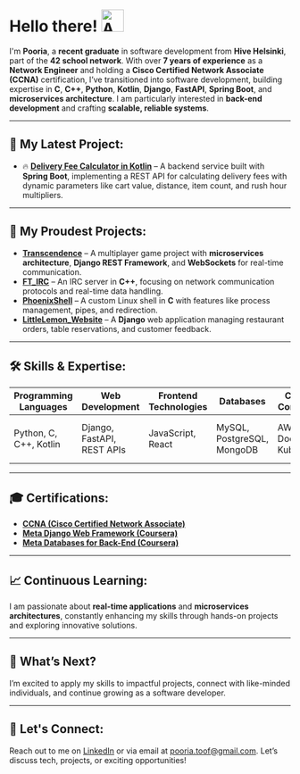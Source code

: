 # Hello there! <img src="https://iam-weijie.github.io/wave/hand-emoji.svg" alt="Animated Emoji" width="40" height="40">

I'm **Pooria**, a **recent graduate** in software development from **Hive Helsinki**, part of the **42 school network**. With over **7 years of experience** as a **Network Engineer** and holding a **Cisco Certified Network Associate (CCNA)** certification, I’ve transitioned into software development, building expertise in **C**, **C++**, **Python**, **Kotlin**, **Django**, **FastAPI**, **Spring Boot**, and **microservices architecture**. I am particularly interested in **back-end development** and crafting **scalable, reliable systems**.

---

## 🔄 My Latest Project:
- 🔥 **[Delivery Fee Calculator in Kotlin](https://github.com/abbastoof/Delivery_Fee_Calculator_Kotlin)** – A backend service built with **Spring Boot**, implementing a REST API for calculating delivery fees with dynamic parameters like cart value, distance, item count, and rush hour multipliers.

---

## 🚀 My Proudest Projects:
- **[Transcendence](https://github.com/abbastoof/transcendence)** – A multiplayer game project with **microservices architecture**, **Django REST Framework**, and **WebSockets** for real-time communication.
- **[FT_IRC](https://github.com/abbastoof/FT_IRC)** – An IRC server in **C++**, focusing on network communication protocols and real-time data handling.
- **[PhoenixShell](https://github.com/abbastoof/PhoenixShell)** – A custom Linux shell in **C** with features like process management, pipes, and redirection.
- **[LittleLemon_Website](https://github.com/abbastoof/LittleLemon_Website)** – A **Django** web application managing restaurant orders, table reservations, and customer feedback.

---

## 🛠 Skills & Expertise:
| **Programming Languages** | **Web Development** | **Frontend Technologies** | **Databases** | **Cloud & Containers** | **Version Control** | **Testing** |
| --------------------------| ------------------- | ------------------------- | ------------- | ---------------------- | ------------------- | ---------- |
| Python, C, C++, Kotlin | Django, FastAPI, REST APIs | JavaScript, React | MySQL, PostgreSQL, MongoDB | AWS, Docker, Kubernetes | Git | Pytest, CI/CD with Jenkins |

---

## 🎓 Certifications:
- **[CCNA (Cisco Certified Network Associate)](https://www.credly.com/badges/18f3d14f-acb1-4f94-9e8a-a65e4fa2af17?source=linked_in_profile)**
- **[Meta Django Web Framework (Coursera)](https://coursera.org/share/d3a2db0f84eeb47499623489ed5d31d5)**
- **[Meta Databases for Back-End (Coursera)](https://coursera.org/share/7918ccd05ab9cb91cc1de09e45eba5cc)**

---

## 📈 Continuous Learning:
I am passionate about **real-time applications** and **microservices architectures**, constantly enhancing my skills through hands-on projects and exploring innovative solutions.

---

## 🎯 What’s Next?
I’m excited to apply my skills to impactful projects, connect with like-minded individuals, and continue growing as a software developer.

---

## 💬 Let's Connect:
Reach out to me on [LinkedIn](https://www.linkedin.com/in/abbastoof) or via email at [pooria.toof@gmail.com](mailto:pooria.toof@gmail.com). Let’s discuss tech, projects, or exciting opportunities! 
